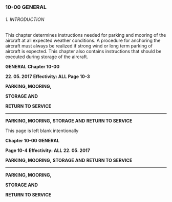 ### 10-00 GENERAL

###### 1. INTRODUCTION
This chapter determines instructions needed for parking and mooring of the aircraft at
all expected weather conditions. A procedure for anchoring the aircraft must always
be realized if strong wind or long term parking of aircraft is expected. This chapter
also contains instructions that should be executed during storage of the aircraft.

**GENERAL** **Chapter 10-00**

**22. 05. 2017** **Effectivity: ALL** **Page 10-3**


**PARKING, MOORING,**

**STORAGE AND**

**RETURN TO SERVICE**


-----

**PARKING, MOORING,**
**STORAGE AND**
**RETURN TO SERVICE**

This page is left blank intentionally

**Chapter 10-00** **GENERAL**

**Page 10-4** **Effectivity: ALL** **22. 05. 2017**


**PARKING, MOORING,**
**STORAGE AND**
**RETURN TO SERVICE**


-----

**PARKING, MOORING,**

**STORAGE AND**

**RETURN TO SERVICE**

